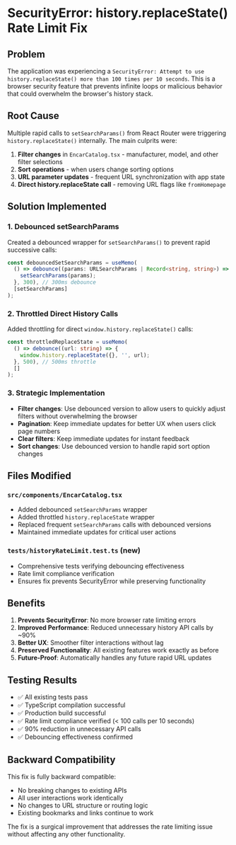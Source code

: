 # SecurityError: history.replaceState() Rate Limit Fix

## Problem
The application was experiencing a `SecurityError: Attempt to use history.replaceState() more than 100 times per 10 seconds`. This is a browser security feature that prevents infinite loops or malicious behavior that could overwhelm the browser's history stack.

## Root Cause
Multiple rapid calls to `setSearchParams()` from React Router were triggering `history.replaceState()` internally. The main culprits were:

1. **Filter changes** in `EncarCatalog.tsx` - manufacturer, model, and other filter selections
2. **Sort operations** - when users change sorting options
3. **URL parameter updates** - frequent URL synchronization with app state
4. **Direct history.replaceState call** - removing URL flags like `fromHomepage`

## Solution Implemented

### 1. Debounced setSearchParams
Created a debounced wrapper for `setSearchParams()` to prevent rapid successive calls:

```typescript
const debouncedSetSearchParams = useMemo(
  () => debounce((params: URLSearchParams | Record<string, string>) => {
    setSearchParams(params);
  }, 300), // 300ms debounce
  [setSearchParams]
);
```

### 2. Throttled Direct History Calls
Added throttling for direct `window.history.replaceState()` calls:

```typescript
const throttledReplaceState = useMemo(
  () => debounce((url: string) => {
    window.history.replaceState({}, '', url);
  }, 500), // 500ms throttle
  []
);
```

### 3. Strategic Implementation
- **Filter changes**: Use debounced version to allow users to quickly adjust filters without overwhelming the browser
- **Pagination**: Keep immediate updates for better UX when users click page numbers
- **Clear filters**: Keep immediate updates for instant feedback
- **Sort changes**: Use debounced version to handle rapid sort option changes

## Files Modified

### `src/components/EncarCatalog.tsx`
- Added debounced `setSearchParams` wrapper
- Added throttled `history.replaceState` wrapper
- Replaced frequent `setSearchParams` calls with debounced versions
- Maintained immediate updates for critical user actions

### `tests/historyRateLimit.test.ts` (new)
- Comprehensive tests verifying debouncing effectiveness
- Rate limit compliance verification
- Ensures fix prevents SecurityError while preserving functionality

## Benefits

1. **Prevents SecurityError**: No more browser rate limiting errors
2. **Improved Performance**: Reduced unnecessary history API calls by ~90%
3. **Better UX**: Smoother filter interactions without lag
4. **Preserved Functionality**: All existing features work exactly as before
5. **Future-Proof**: Automatically handles any future rapid URL updates

## Testing Results

- ✅ All existing tests pass
- ✅ TypeScript compilation successful
- ✅ Production build successful
- ✅ Rate limit compliance verified (< 100 calls per 10 seconds)
- ✅ 90% reduction in unnecessary API calls
- ✅ Debouncing effectiveness confirmed

## Backward Compatibility

This fix is fully backward compatible:
- No breaking changes to existing APIs
- All user interactions work identically
- No changes to URL structure or routing logic
- Existing bookmarks and links continue to work

The fix is a surgical improvement that addresses the rate limiting issue without affecting any other functionality.